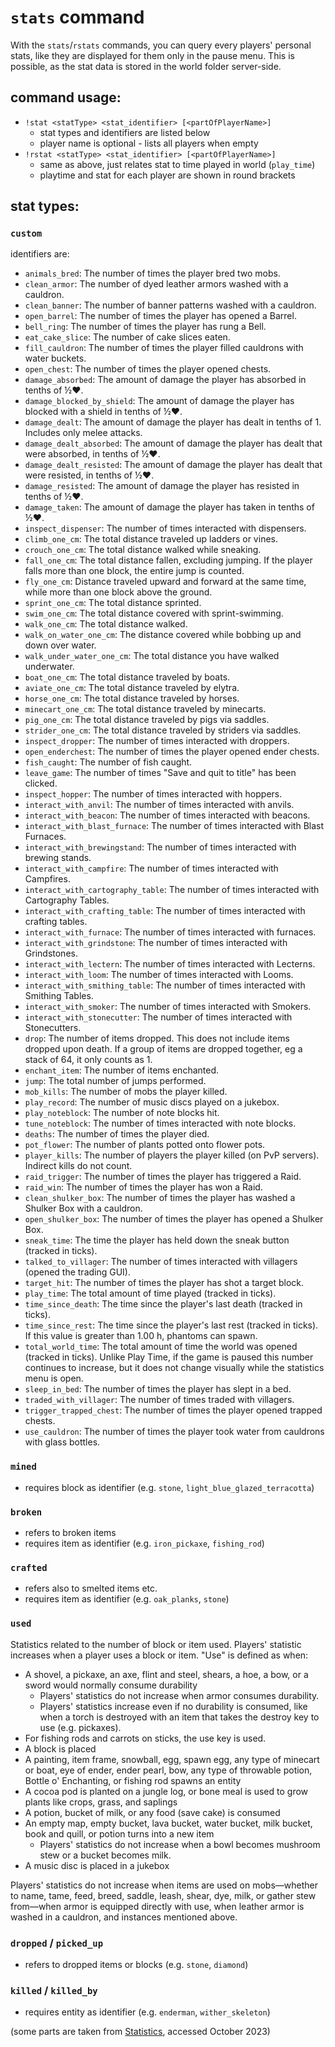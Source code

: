 # `stats` command

With the `stats`/`rstats` commands, you can query every players' personal stats, like they are displayed for them only in the pause menu. This is possible, as the stat data is stored in the world folder server-side.

## command usage:

- `!stat <statType> <stat_identifier> [<partOfPlayerName>]`
    - stat types and identifiers are listed below
    - player name is optional - lists all players when empty
- `!rstat <statType> <stat_identifier> [<partOfPlayerName>]`
    - same as above, just relates stat to time played in world (`play_time`)
    - playtime and stat for each player are shown in round brackets

## stat types:

### `custom`

identifiers are:
- `animals_bred`: The number of times the player bred two mobs.
- `clean_armor`: The number of dyed leather armors washed with a cauldron.
- `clean_banner`: The number of banner patterns washed with a cauldron.
- `open_barrel`: The number of times the player has opened a Barrel.
- `bell_ring`: The number of times the player has rung a Bell.
- `eat_cake_slice`: The number of cake slices eaten.
- `fill_cauldron`: The number of times the player filled cauldrons with water buckets.
- `open_chest`: The number of times the player opened chests.
- `damage_absorbed`: The amount of damage the player has absorbed in tenths of ½♥.
- `damage_blocked_by_shield`: The amount of damage the player has blocked with a shield in tenths of ½♥.
- `damage_dealt`: The amount of damage the player has dealt in tenths of 1. Includes only melee attacks.
- `damage_dealt_absorbed`: The amount of damage the player has dealt that were absorbed, in tenths of ½♥.
- `damage_dealt_resisted`: The amount of damage the player has dealt that were resisted, in tenths of ½♥.
- `damage_resisted`: The amount of damage the player has resisted in tenths of ½♥.
- `damage_taken`: The amount of damage the player has taken in tenths of ½♥.
- `inspect_dispenser`: The number of times interacted with dispensers.
- `climb_one_cm`: The total distance traveled up ladders or vines.
- `crouch_one_cm`: The total distance walked while sneaking.
- `fall_one_cm`: The total distance fallen, excluding jumping. If the player falls more than one block, the entire jump is counted.
- `fly_one_cm`: Distance traveled upward and forward at the same time, while more than one block above the ground.
- `sprint_one_cm`: The total distance sprinted.
- `swim_one_cm`: The total distance covered with sprint-swimming.
- `walk_one_cm`: The total distance walked.
- `walk_on_water_one_cm`: The distance covered while bobbing up and down over water.
- `walk_under_water_one_cm`: The total distance you have walked underwater.
- `boat_one_cm`: The total distance traveled by boats.
- `aviate_one_cm`: The total distance traveled by elytra.
- `horse_one_cm`: The total distance traveled by horses.
- `minecart_one_cm`: The total distance traveled by minecarts.
- `pig_one_cm`: The total distance traveled by pigs via saddles.
- `strider_one_cm`: The total distance traveled by striders via saddles.
- `inspect_dropper`: The number of times interacted with droppers.
- `open_enderchest`: The number of times the player opened ender chests.
- `fish_caught`: The number of fish caught.
- `leave_game`: The number of times "Save and quit to title" has been clicked.
- `inspect_hopper`: The number of times interacted with hoppers.
- `interact_with_anvil`: The number of times interacted with anvils.
- `interact_with_beacon`: The number of times interacted with beacons.
- `interact_with_blast_furnace`: The number of times interacted with Blast Furnaces.
- `interact_with_brewingstand`: The number of times interacted with brewing stands.
- `interact_with_campfire`: The number of times interacted with Campfires.
- `interact_with_cartography_table`: The number of times interacted with Cartography Tables.
- `interact_with_crafting_table`: The number of times interacted with crafting tables.
- `interact_with_furnace`: The number of times interacted with furnaces.
- `interact_with_grindstone`: The number of times interacted with Grindstones.
- `interact_with_lectern`: The number of times interacted with Lecterns.
- `interact_with_loom`: The number of times interacted with Looms.
- `interact_with_smithing_table`: The number of times interacted with Smithing Tables.
- `interact_with_smoker`: The number of times interacted with Smokers.
- `interact_with_stonecutter`: The number of times interacted with Stonecutters.
- `drop`: The number of items dropped. This does not include items dropped upon death. If a group of items are dropped together, eg a stack of 64, it only counts as 1.
- `enchant_item`: The number of items enchanted.
- `jump`: The total number of jumps performed.
- `mob_kills`: The number of mobs the player killed.
- `play_record`: The number of music discs played on a jukebox.
- `play_noteblock`: The number of note blocks hit.
- `tune_noteblock`: The number of times interacted with note blocks.
- `deaths`: The number of times the player died.
- `pot_flower`: The number of plants potted onto flower pots.
- `player_kills`: The number of players the player killed (on PvP servers). Indirect kills do not count.
- `raid_trigger`: The number of times the player has triggered a Raid.
- `raid_win`: The number of times the player has won a Raid.
- `clean_shulker_box`: The number of times the player has washed a Shulker Box with a cauldron.
- `open_shulker_box`: The number of times the player has opened a Shulker Box.
- `sneak_time`: The time the player has held down the sneak button (tracked in ticks).
- `talked_to_villager`: The number of times interacted with villagers (opened the trading GUI).
- `target_hit`: The number of times the player has shot a target block.
- `play_time`: The total amount of time played (tracked in ticks).
- `time_since_death`: The time since the player's last death (tracked in ticks).
- `time_since_rest`: The time since the player's last rest (tracked in ticks). If this value is greater than 1.00 h, phantoms can spawn.
- `total_world_time`: The total amount of time the world was opened (tracked in ticks). Unlike Play Time, if the game is paused this number continues to increase, but it does not
  change visually while the statistics menu is open.
- `sleep_in_bed`: The number of times the player has slept in a bed.
- `traded_with_villager`: The number of times traded with villagers.
- `trigger_trapped_chest`: The number of times the player opened trapped chests.
- `use_cauldron`: The number of times the player took water from cauldrons with glass bottles.

### `mined`

- requires block as identifier (e.g. `stone`, `light_blue_glazed_terracotta`)

### `broken`

- refers to broken items
- requires item as identifier (e.g. `iron_pickaxe`, `fishing_rod`)

### `crafted`

- refers also to smelted items etc.
- requires item as identifier (e.g. `oak_planks`, `stone`)

### `used`

Statistics related to the number of block or item used. Players' statistic increases when a player uses a block or item. "Use" is defined as when:

- A shovel, a pickaxe, an axe, flint and steel, shears, a hoe, a bow, or a sword would normally consume durability
    - Players' statistics do not increase when armor consumes durability.
    - Players' statistics increase even if no durability is consumed, like when a torch is destroyed with an item that takes the destroy key to use (e.g. pickaxes).
- For fishing rods and carrots on sticks, the use key is used.
- A block is placed
- A painting, item frame, snowball, egg, spawn egg, any type of minecart or boat, eye of ender, ender pearl, bow, any type of throwable potion, Bottle o' Enchanting, or fishing rod
  spawns an entity
- A cocoa pod is planted on a jungle log, or bone meal is used to grow plants like crops, grass, and saplings
- A potion, bucket of milk, or any food (save cake) is consumed
- An empty map, empty bucket, lava bucket, water bucket, milk bucket, book and quill, or potion turns into a new item
    - Players' statistics do not increase when a bowl becomes mushroom stew or a bucket becomes milk.
- A music disc is placed in a jukebox

Players' statistics do not increase when items are used on mobs—whether to name, tame, feed, breed, saddle, leash, shear, dye, milk, or gather stew from—when armor is equipped
directly with use, when leather armor is washed in a cauldron, and instances mentioned above.

### `dropped` / `picked_up`

- refers to dropped items or blocks (e.g. `stone`, `diamond`)

### `killed` / `killed_by`

- requires entity as identifier (e.g. `enderman`, `wither_skeleton`)

(some parts are taken from [Statistics](https://minecraft.wiki/w/Statistics), accessed October 2023)
